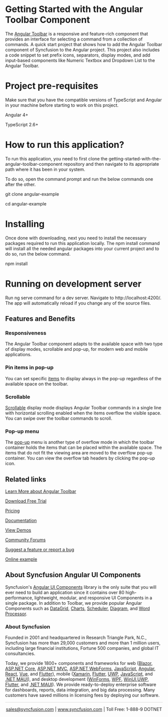 # Getting Started with the Angular Toolbar Component

The [Angular Toolbar](https://www.syncfusion.com/angular-components/angular-toolbar?utm_source=github&utm_medium=listing&utm_campaign=angular-toolbar-github-samples) is a responsive and feature-rich component that provides an interface for selecting a command from a collection of commands. A quick start project that shows how to add the Angular Toolbar component of Syncfusion to the Angular project. This project also includes a code snippet to set prefix icons, separators, display modes, and add input-based components like Numeric Textbox and Dropdown List to the Angular Toolbar.   

# Project pre-requisites

Make sure that you have the compatible versions of TypeScript and Angular in your machine before starting to work on this project.

Angular 4+

TypeScript 2.6+

# How to run this application?

To run this application, you need to first clone the  getting-started-with-the-angular-toolbar-component repository and then navigate to its appropriate path where it has been in your system.

To do so, open the command prompt and run the below commands one after the other.

git clone angular-example

cd angular-example

# Installing

Once done with downloading, next you need to install the necessary packages required to run this application locally. The npm install command will install all the needed angular packages into your current project and to do so, run the below command.

npm install

# Running on development server

Run ng serve command for a dev server. Navigate to http://localhost:4200/. The app will automatically reload if you change any of the source files.

## Features and Benefits

### Responsiveness

The Angular Toolbar component adapts to the available space with two type of display modes, scrollable and pop-up, for modern web and mobile applications.

### Pin items in pop-up

You can set specific [items](https://ej2.syncfusion.com/angular/documentation/toolbar/item-configuration?utm_source=github&utm_medium=listing&utm_campaign=angular-toolbar-github-samples) to display always in the pop-up regardless of the available space on the toolbar.

### Scrollable

[Scrollable](https://ej2.syncfusion.com/angular/documentation/toolbar/responsive-mode#scrollable?utm_source=github&utm_medium=listing&utm_campaign=angular-toolbar-github-samples) display mode displays Angular Toolbar commands in a single line with horizontal scrolling enabled when the items overflow the visible space. You can swipe over the toolbar commands to scroll.

### Pop-up menu

The [pop-up](https://ej2.syncfusion.com/angular/documentation/toolbar/responsive-mode#popup?utm_source=github&utm_medium=listing&utm_campaign=angular-toolbar-github-samples) menu is another type of overflow mode in which the toolbar container holds the items that can be placed within the available space. The items that do not fit the viewing area are moved to the overflow pop-up container. You can view the overflow tab headers by clicking the pop-up icon.

## Related links
[Learn More about Angular Toolbar](https://www.syncfusion.com/angular-components/angular-toolbar?utm_source=github&utm_medium=listing&utm_campaign=angular-toolbar-github-samples)

[Download Free Trial](https://www.syncfusion.com/downloads/angular?utm_source=github&utm_medium=listing&utm_campaign=angular-toolbar-github-samples)

[Pricing](https://www.syncfusion.com/sales/teamlicense?utm_source=github&utm_medium=listing&utm_campaign=angular-toolbar-github-samples)

[Documentation](https://ej2.syncfusion.com/angular/documentation/toolbar/getting-started?utm_source=github&utm_medium=listing&utm_campaign=angular-toolbar-github-samples)

[View Demos](https://github.com/SyncfusionExamples/getting-started-with-the-angular-toolbar-component?utm_source=github&utm_medium=listing&utm_campaign=angular-toolbar-github-samples)

[Community Forums](https://www.syncfusion.com/forums/angular-js2?utm_source=github&utm_medium=listing&utm_campaign=angular-toolbar-github-samples)

[Suggest a feature or report a bug](https://www.syncfusion.com/feedback/angular?utm_source=github&utm_medium=listing&utm_campaign=angular-toolbar-github-samples)

[Online example](https://ej2.syncfusion.com/angular/demos/#/bootstrap5/toolbar/default?utm_source=github&utm_medium=listing&utm_campaign=angular-toolbar-github-samples)

## About Syncfusion Angular UI Components

Syncfusion's [Angular UI Components](https://www.syncfusion.com/angular-components?utm_source=github&utm_medium=listing&utm_campaign=angular-toolbar-github-samples) library is the only suite that you will ever need to build an application since it contains over 80 high-performance, lightweight, modular, and responsive UI Components in a single package. In addition to Toolbar, we provide popular Angular Components such as [DataGrid](https://www.syncfusion.com/angular-components/angular-grid?utm_source=github&utm_medium=listing&utm_campaign=angular-toolbar-github-samples), [Charts](https://www.syncfusion.com/angular-ui-components/angular-charts?utm_source=github&utm_medium=listing&utm_campaign=angular-toolbar-github-samples), [Scheduler](https://www.syncfusion.com/angular-components/angular-scheduler?utm_source=github&utm_medium=listing&utm_campaign=angular-toolbar-github-samples), [Diagram](https://www.syncfusion.com/angular-components/angular-diagram?utm_source=github&utm_medium=listing&utm_campaign=angular-toolbar-github-samples), and [Word Processor](https://www.syncfusion.com/angular-components/angular-word-processor?utm_source=github&utm_medium=listing&utm_campaign=angular-toolbar-github-samples).

### About Syncfusion
Founded in 2001 and headquartered in Research Triangle Park, N.C., Syncfusion has more than 29,000 customers and more than 1 million users, including large financial institutions, Fortune 500 companies, and global IT consultancies.

Today, we provide 1800+ components and frameworks for web ([Blazor](https://www.syncfusion.com/blazor-components?utm_source=github&utm_medium=listing&utm_campaign=angular-toolbar-github-samples), [ASP.NET Core](https://www.syncfusion.com/aspnet-core-ui-controls?utm_source=github&utm_medium=listing&utm_campaign=angular-toolbar-github-samples), [ASP.NET MVC](https://www.syncfusion.com/aspnet-mvc-ui-controls?utm_source=github&utm_medium=listing&utm_campaign=angular-toolbar-github-samples), [ASP.NET WebForms](https://www.syncfusion.com/jquery/aspnet-webforms-ui-controls?utm_source=github&utm_medium=listing&utm_campaign=angular-toolbar-github-samples), [JavaScript](https://www.syncfusion.com/javascript-ui-controls?utm_source=github&utm_medium=listing&utm_campaign=angular-toolbar-github-samples), [Angular](https://www.syncfusion.com/angular-components?utm_source=github&utm_medium=listing&utm_campaign=angular-toolbar-github-samples), [React](https://www.syncfusion.com/react-components?utm_source=github&utm_medium=listing&utm_campaign=angular-toolbar-github-samples), [Vue](https://www.syncfusion.com/vue-components?utm_source=github&utm_medium=listing&utm_campaign=angular-toolbar-github-samples), and [Flutter](https://www.syncfusion.com/flutter-widgets?utm_source=github&utm_medium=listing&utm_campaign=angular-toolbar-github-samples)), mobile ([Xamarin](https://www.syncfusion.com/xamarin-ui-controls?utm_source=github&utm_medium=listing&utm_campaign=angular-toolbar-github-samples), [Flutter](https://www.syncfusion.com/flutter-widgets?utm_source=github&utm_medium=listing&utm_campaign=angular-toolbar-github-samples), [UWP](https://www.syncfusion.com/uwp-ui-controls?utm_source=github&utm_medium=listing&utm_campaign=angular-toolbar-github-samples), [JavaScript](https://www.syncfusion.com/javascript-ui-controls?utm_source=github&utm_medium=listing&utm_campaign=angular-toolbar-github-samples), and [.NET MAUI](https://www.syncfusion.com/maui-controls?utm_source=github&utm_medium=listing&utm_campaign=angular-toolbar-github-samples)), and desktop development ([WinForms](https://www.syncfusion.com/winforms-ui-controls?utm_source=github&utm_medium=listing&utm_campaign=angular-toolbar-github-samples), [WPF](https://www.syncfusion.com/wpf-controls?utm_source=github&utm_medium=listing&utm_campaign=angular-toolbar-github-samples), [WinUI](https://www.syncfusion.com/winui-controls?utm_source=github&utm_medium=listing&utm_campaign=angular-toolbar-github-samples),[UWP](https://www.syncfusion.com/uwp-ui-controls?utm_source=github&utm_medium=listing&utm_campaign=angular-toolbar-github-samples), [Flutter](https://www.syncfusion.com/flutter-widgets?utm_source=github&utm_medium=listing&utm_campaign=angular-toolbar-github-samples), and [.NET MAUI](https://www.syncfusion.com/maui-controls?utm_source=github&utm_medium=listing&utm_campaign=angular-toolbar-github-samples)). We provide ready-to-deploy enterprise software for dashboards, reports, data integration, and big data processing. Many customers have saved millions in licensing fees by deploying our software.

<hr style="height:0.3px;border:none;color:lightgrey;background-color:lightgrey;" />

<p align="center">
<a href="mailto:sales@syncfusion.com?Subject=Syncfusion Angular Toolbar - GitHub" target="_top">sales@syncfusion.com</a> | <a href="https://www.syncfusion.com?utm_source=github&utm_medium=listing&utm_campaign=angular-toolbar-github-samples">www.syncfusion.com</a> | Toll Free: 1-888-9 DOTNET <br>
</p>